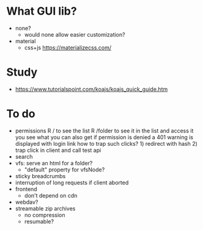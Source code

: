 # What GUI lib?
- none? 
  - would none allow easier customization?
- material
  - css+js https://materializecss.com/

# Study
- https://www.tutorialspoint.com/koajs/koajs_quick_guide.htm

# To do
- permissions
  R / to see the list
  R /folder to see it in the list and access it
  you see what you can also get
  if permission is denied a 401 warning is displayed with login link
  how to trap such clicks? 1) redirect with hash 2) trap click in client and call test api
- search
- vfs: serve an html for a folder?
  - "default" property for vfsNode?
- sticky breadcrumbs
- interruption of long requests if client aborted
- frontend
  - don't depend on cdn
- webdav?
- streamable zip archives
  - no compression 
  - resumable?